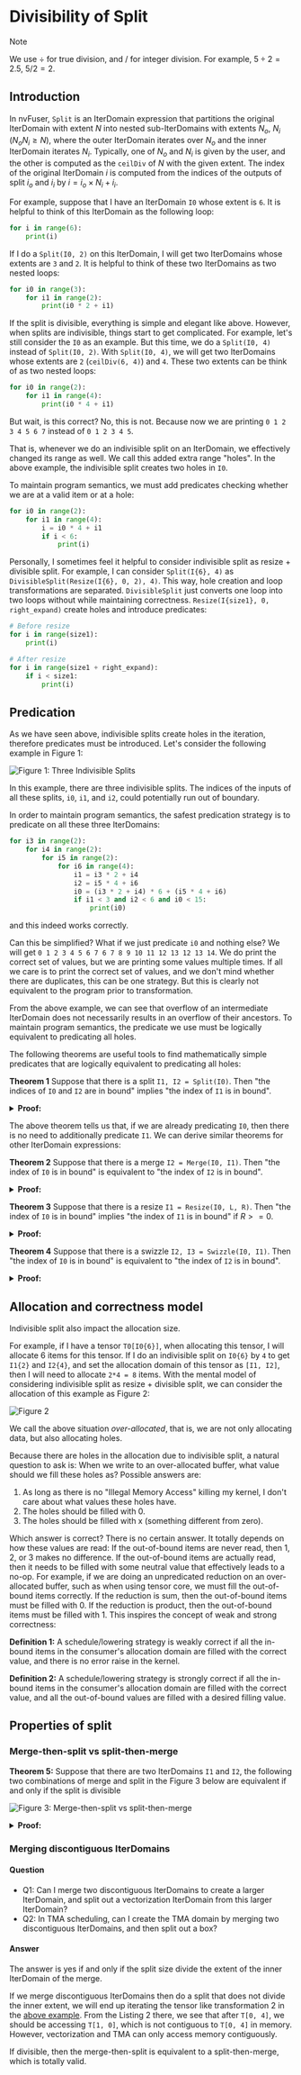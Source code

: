 <!--
 * SPDX-FileCopyrightText: Copyright (c) 2023-present NVIDIA CORPORATION & AFFILIATES.
 * All rights reserved.
 * SPDX-License-Identifier: BSD-3-Clause
-->

# Divisibility of Split

> [!NOTE]
> We use $\div$ for true division, and $/$ for integer division. For example, $5\div 2 = 2.5$, $5/2=2$.

## Introduction

In nvFuser, `Split` is an IterDomain expression that partitions the original IterDomain with extent $N$ into nested sub-IterDomains with extents $N_o$, $N_i$ ($N_o N_i \ge N$),
where the outer IterDomain iterates over $N_o$ and the inner IterDomain iterates $N_i$.
Typically, one of $N_o$ and $N_i$ is given by the user, and the other is computed as the `ceilDiv` of $N$ with the given extent.
The index of the original IterDomain $i$ is computed from the indices of the outputs of split $i_o$ and $i_i$ by $i = i_o \times N_i + i_i$.

For example, suppose that I have an IterDomain `I0` whose extent is `6`.
It is helpful to think of this IterDomain as the following loop:

```python
for i in range(6):
    print(i)
```

If I do a `Split(I0, 2)` on this IterDomain, I will get two IterDomains whose extents are `3` and `2`.
It is helpful to think of these two IterDomains as two nested loops:

```python
for i0 in range(3):
    for i1 in range(2):
        print(i0 * 2 + i1)
```

If the split is divisible, everything is simple and elegant like above.
However, when splits are indivisible, things start to get complicated.
For example, let's still consider the `I0` as an example.
But this time, we do a `Split(I0, 4)` instead of `Split(I0, 2)`.
With `Split(I0, 4)`, we will get two IterDomains whose extents are `2` (`ceilDiv(6, 4)`) and `4`.
These two extents can be think of as two nested loops:

```python
for i0 in range(2):
    for i1 in range(4):
        print(i0 * 4 + i1)
```

But wait, is this correct? No, this is not.
Because now we are printing `0 1 2 3 4 5 6 7` instead of `0 1 2 3 4 5`.

That is, whenever we do an indivisible split on an IterDomain, we effectively changed its range as well.
We call this added extra range "holes".
In the above example, the indivisible split creates two holes in `I0`.

To maintain program semantics, we must add predicates checking whether we are at a valid item or at a hole:

```python
for i0 in range(2):
    for i1 in range(4):
        i = i0 * 4 + i1
        if i < 6:
            print(i)
```

Personally, I sometimes feel it helpful to consider indivisible split as resize + divisible split.
For example, I can consider `Split(I{6}, 4)` as `DivisibleSplit(Resize(I{6}, 0, 2), 4)`.
This way, hole creation and loop transformations are separated.
`DivisibleSplit` just converts one loop into two loops without while maintaining correctness.
`Resize(I{size1}, 0, right_expand)` create holes and introduce predicates:

```python
# Before resize
for i in range(size1):
    print(i)

# After resize
for i in range(size1 + right_expand):
    if i < size1:
        print(i)
```

## Predication

As we have seen above, indivisible splits create holes in the iteration,
therefore predicates must be introduced.
Let's consider the following example in Figure 1:

![Figure 1: Three Indivisible Splits](divisibility-of-split/three-indivisible-splits.svg)

In this example, there are three indivisible splits.
The indices of the inputs of all these splits, `i0`, `i1`, and `i2`, could potentially run out of boundary.

In order to maintain program semantics, the safest predication strategy is to predicate on all these three IterDomains:

```python
for i3 in range(2):
    for i4 in range(2):
        for i5 in range(2):
            for i6 in range(4):
                i1 = i3 * 2 + i4
                i2 = i5 * 4 + i6
                i0 = (i3 * 2 + i4) * 6 + (i5 * 4 + i6)
                if i1 < 3 and i2 < 6 and i0 < 15:
                    print(i0)
```

and this indeed works correctly.

Can this be simplified? What if we just predicate `i0` and nothing else?
We will get `0 1 2 3 4 5 6 7 6 7 8 9 10 11 12 13 12 13 14`.
We do print the correct set of values, but we are printing some values multiple times.
If all we care is to print the correct set of values, and we don't mind whether there are duplicates, this can be one strategy.
But this is clearly not equivalent to the program prior to transformation.

From the above example, we can see that overflow of an intermediate IterDomain does not necessarily results in an overflow of their ancestors.
To maintain program semantics, the predicate we use must be logically equivalent to predicating all holes.

The following theorems are useful tools to find mathematically simple predicates that are logically equivalent to predicating all holes:

**Theorem 1** Suppose that there is a split `I1, I2 = Split(I0)`.
Then "the indices of `I0` and `I2` are in bound" implies "the index of `I1` is in bound".

<details>

**<summary>Proof:</summary>**

Suppose the indices and extents of `I0`, `I1`, and `I2` are $i_0$, $i_1$, $i_2$, $N_0$, $N_1$, and $N_2$.
Then $i_0 = i_1 \times N_2 + i_2$.
"the indices of `I0` and `I2` are in bound" means $0 \le i_0 < N_0$ and $0 \le i_2 < N_2$.

*Upper bound:*

Because $i_2 \ge 0$,
$$i_0 < N_0 \implies i_1 \times N_2 < N_0 \implies i_1 < N_0 \div N_2$$
Note that because $N_1 N_2 \ge N_0$, we have $N_0 \div N_2 \le N_1$.
Therefore,
$$i_1 < N_0 \div N_2 \implies i_1 < N_1$$

*Lower bound:*

Consider the Euclidean division $f(x) = x / N_2$, because $N_2 > 0$, $f(x)$ is weakly increasing.
According to Lemma 2 in `[Simplification of boolean predicates]` in `csrc/expr_simplifier.h`,
(TODO: move this theorem to a md file)
$$0 \le i_0 \implies f(0) \le f(i_0) \Leftrightarrow 0 \le i_0 / N_2$$
According to Theorem 2.15 in [Integer Division](../math/integer-division.md),
$$i_0 / N_2 = (i_1 \times N_2 + i_2) / N_2 = (i_1 \times N_2) / N_2 + i_2 / N_2$$
Because $0 \le i_2 < N_2$, we have $i_2 / N_2 = 0$.
According to Theorem 2.14 in [Integer Division](../math/integer-division.md),
$$(i_1 \times N_2) / N_2 = i_1 / (N_2 / N_2) = i_1$$
Therefore
$$i_0 / N_2 = i_1$$
Therefore
$$0 \le i_0 \implies 0 \le i_1$$
$\square$

</details>

The above theorem tells us that, if we are already predicating `I0`, then there is no need to additionally predicate `I1`.
We can derive similar theorems for other IterDomain expressions:

**Theorem 2** Suppose that there is a merge `I2 = Merge(I0, I1)`.
Then "the index of `I0` is in bound" is equivalent to "the index of `I2` is in bound".

<details>

**<summary>Proof:</summary>**

Suppose the index of `I2` is $i_2$, the extent of `I1` is $N$.
Then the index of `I0` is $i_0 = i_2 / N$.
Suppose that the extents of `I0` and `I2` are $P$ and $Q$, then $Q = N \times P$.
"the index of `I0` is in bound" means $i_0 < P$, which is:
$$i_2 / N < P$$
According to "Rule 1" in `[Simplification of boolean predicates]` in `csrc/expr_simplifier.h`,
(TODO: move this theorem to a md file)
$$i_2 / N < P \Leftrightarrow i_2 < Q$$
$\square$

</details>

**Theorem 3** Suppose that there is a resize `I1 = Resize(I0, L, R)`.
Then "the index of `I0` is in bound" implies "the index of `I1` is in bound" if $R >= 0$.

<details>

**<summary>Proof:</summary>**

Suppose the index of `I1` is $i_1$, the extent of `I0` is $N$.
The index of `I0` is then $i_0 = i_1 - L$.
The extent of `I1` is `N + L + R`
"the index of `I0` is in bound" means $i_0 < N$.
Because $R \ge 0$,
$$i_0 < N \Leftrightarrow i_1 < N + L \implies i_1 < N + L + R$$
$\square$

</details>

**Theorem 4** Suppose that there is a swizzle `I2, I3 = Swizzle(I0, I1)`.
Then "the index of `I0` is in bound" is equivalent to "the index of `I2` is in bound".

<details>

**<summary>Proof:</summary>**

`I0` and `I2` also have the same extents and indices.
$\square$

</details>

## Allocation and correctness model

Indivisible split also impact the allocation size.

For example, if I have a tensor `T0[I0{6}]`, when allocating this tensor,
I will allocate 6 items for this tensor.
If I do an indivisible split on `I0{6}` by `4` to get `I1{2}` and `I2{4}`,
and set the allocation domain of this tensor as `[I1, I2]`,
then I will need to allocate `2*4 = 8` items.
With the mental model of considering indivisible split as resize + divisible split,
we can consider the allocation of this example as Figure 2:

![Figure 2](divisibility-of-split/allocate-6-as-2,4.svg)

We call the above situation *over-allocated*, that is,
we are not only allocating data, but also allocating holes.

Because there are holes in the allocation due to indivisible split,
a natural question to ask is: When we write to an over-allocated buffer,
what value should we fill these holes as?
Possible answers are:

1. As long as there is no "Illegal Memory Access" killing my kernel,
   I don't care about what values these holes have.
2. The holes should be filled with 0.
3. The holes should be filled with x (something different from zero).

Which answer is correct? There is no certain answer.
It totally depends on how these values are read:
If the out-of-bound items are never read, then 1, 2, or 3 makes no difference.
If the out-of-bound items are actually read,
then it needs to be filled with some neutral value that effectively leads to a no-op.
For example, if we are doing an unpredicated reduction on an over-allocated buffer,
such as when using tensor core, we must fill the out-of-bound items correctly.
If the reduction is sum, then the out-of-bound items must be filled with 0.
If the reduction is product, then the out-of-bound items must be filled with 1.
This inspires the concept of weak and strong correctness:

**Definition 1:** A schedule/lowering strategy is weakly correct if all the in-bound items in the consumer's allocation domain are filled with the correct value,
and there is no error raise in the kernel.

**Definition 2:** A schedule/lowering strategy is strongly correct if all the in-bound items in the consumer's allocation domain are filled with the correct value,
and all the out-of-bound values are filled with a desired filling value.

## Properties of split

### Merge-then-split vs split-then-merge

**Theorem 5:** Suppose that there are two IterDomains `I1` and `I2`,
the following two combinations of merge and split in the Figure 3 below are equivalent if and only if the split is divisible

![Figure 3: Merge-then-split vs split-then-merge](divisibility-of-split/merge-split.svg)

<details>

**<summary>Proof:</summary>**

*If the split is indivisible, these two transformations are not equivalent:*

We can see this from a simple example where there is a tensor `T[I1, I2]`,
`I1` has extent `2`, `I2` has extent `5`, and `N` is `4`.

For transformation 1, after schedule, the extents of the leaf domain `[I4, I5]` will be `[2*2, 4]`.
We will be iterating the tensor as the following Listing 1:

```python
T[0, 0], T[0, 1], T[0, 2] , T[0, 3]
T[0, 4], T[0, 5], T[0, 6] , T[0, 7]
T[1, 0], T[1, 1], T[1, 2] , T[1, 3]
T[1, 4], T[1, 5], T[1, 6] , T[1, 7]
```

For transformation 2, after schedule, the extents of the leaf domain `[I4, I5]` will be `[3, 4]`.
We will be iterating the tensor as as the following Listing 2:

```python
T[0, 0], T[0, 1], T[0, 2] , T[0, 3]
T[0, 4], T[1, 0], T[1, 1] , T[1, 2]
T[1, 3], T[1, 4], T[2, 0] , T[2, 1]
```

They are clearly not equivalent.

*If the split is divisible, the two transformations are equivalent:*

Let's say the extents of `I1` and `I2` are $N_1$ and $N_2$, and the split size is $N$.
Being divisible means $N$ divide $N_2$.

The extent of `I4` of transformation 1 is $N_1 \times (N_2 \div N)$,
which is the same as transformation 2's `I4`'s extent $(N_1 \times N_2) \div N$.
The extents of `I5` in transformations 1 and 2 are all $N$.

Assume the indices of `I4` and `I5` are $i$ and $j$.

In schedule 1, the indices of `I1` and `I2` are
$i/(N_2 / N)$ and $i \mathbin{\\%} (N_2 / N) \times N + j$.
According to Theorem 2.10 in [Integer Division](../math/integer-division.md),
$$i/(N_2 / N) = (i \times N) / N_2$$
According to Theorem 2.13 in [Integer Division](../math/integer-division.md),
$$i \mathbin{\\%} (N_2 / N) \times N + j = (i \times N) \mathbin{\\%} N_2  + j$$

In schedule 2, the indices of `I1` and `I2` are
$(i \times N + j) / N_2$ and $(i \times N + j) \mathbin{\\%} N_2$.
According to the theorem in `expr_simplifier.cpp` before `distributeGcdRemainderDivMod` (TODO: move this to md file),
$$(i \times N + j) / N_2 = (i \times N) / N_2$$
$$(i \times N + j) \mathbin{\\%} N_2 = (i \times N) \mathbin{\\%} N_2  + j$$

We can see that `I1` and `I2` has the same indices, they are therefore equivalent.
$\square$

</details>

### Merging discontiguous IterDomains

#### Question

- Q1: Can I merge two discontiguous IterDomains to create a larger IterDomain, and split out a vectorization IterDomain from this larger IterDomain?
- Q2: In TMA scheduling, can I create the TMA domain by merging two discontiguous IterDomains, and then split out a box?

#### Answer

The answer is yes if and only if the split size divide the extent of the inner IterDomain of the merge.

If we merge discontiguous IterDomains then do a split that does not divide the inner extent,
we will end up iterating the tensor like transformation 2 in the [above example](#merge-then-split-vs-split-then-merge).
From the Listing 2 there, we see that after `T[0, 4]`, we should be accessing `T[1, 0]`,
which is not contiguous to `T[0, 4]` in memory.
However, vectorization and TMA can only access memory contiguously.

If divisible, then the merge-then-split is equivalent to a split-then-merge, which is totally valid.
